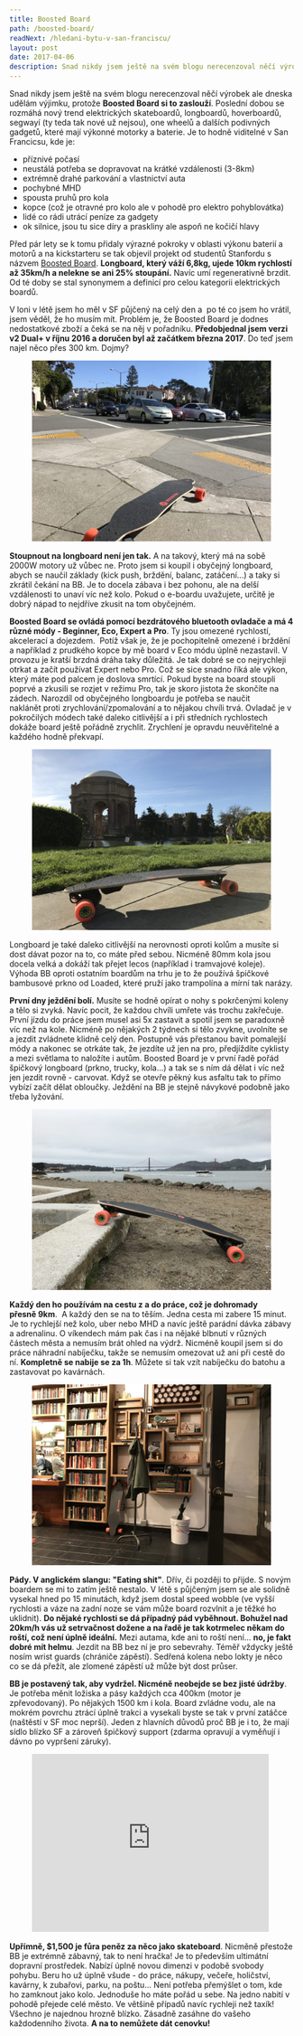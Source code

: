 ```yaml
---
title: Boosted Board
path: /boosted-board/
readNext: /hledani-bytu-v-san-franciscu/
layout: post
date: 2017-04-06
description: Snad nikdy jsem ještě na svém blogu nerecenzoval něčí výrobek ale dneska udělám výjimku, protože Boosted Board si to zaslouží.
---
```


Snad nikdy jsem ještě na svém blogu nerecenzoval něčí výrobek ale dneska udělám výjimku, protože **Boosted Board si to zaslouží**. Poslední dobou se rozmáhá nový trend elektrických skateboardů, longboardů, hoverboardů, segwayí (ty teda tak nové už nejsou), one wheelů a dalších podivných gadgetů, které mají výkonné motorky a baterie. Je to hodně viditelné v San Francicsu, kde je:

- příznivé počasí
- neustálá potřeba se dopravovat na krátké vzdálenosti (3-8km)
- extrémně drahé parkování a vlastnictví auta
- pochybné MHD
- spousta pruhů pro kola
- kopce (což je otravné pro kolo ale v pohodě pro elektro pohyblovátka)
- lidé co rádi utrácí peníze za gadgety
- ok silnice, jsou tu sice díry a praskliny ale aspoň ne kočičí hlavy

Před pár lety se k tomu přidaly výrazné pokroky v oblasti výkonu baterií a motorů a na kickstarteru se tak objevil projekt od studentů Stanfordu s názvem [Boosted Board](https://www.kickstarter.com/projects/170315130/boosted-boards-the-worlds-lightest-electric-vehicl). **Longboard, který váží 6,8kg, ujede 10km rychlostí až 35km/h a nelekne se ani 25% stoupání.** Navíc umí regenerativně brzdit. Od té doby se stal synonymem a definicí pro celou kategorii elektrických boardů.

V loni v létě jsem ho měl v SF půjčený na celý den a  po té co jsem ho vrátil, jsem věděl, že ho musím mít. Problém je, že Boosted Board je dodnes nedostatkové zboží a čeká se na něj v pořadníku. **Předobjednal jsem verzi v2 Dual+ v říjnu 2016 a doručen byl až začátkem března 2017**. Do teď jsem najel něco přes 300 km. Dojmy?

<figure class="floatLeft">
  <a href="bb_orig.jpg">
    <img src="bb.jpg" style="height: 320px" alt="Boosted Board">
  </a>
</figure>

**Stoupnout na longboard není jen tak.** A na takový, který má na sobě 2000W motory už vůbec ne. Proto jsem si koupil i obyčejný longboard, abych se naučil základy (kick push, brždění, balanc, zatáčení...) a taky si zkrátil čekání na BB. Je to docela zábava i bez pohonu, ale na delší vzdálenosti to unaví víc než kolo. Pokud o e-boardu uvažujete, určitě je dobrý nápad to nejdříve zkusit na tom obyčejném.

**Boosted Board se ovládá pomocí bezdrátového bluetooth ovladače a má 4 různé módy - Beginner, Eco, Expert a Pro**. Ty jsou omezené rychlostí, akcelerací a dojezdem.  Potíž však je, že je pochopitelně omezené i brždění a například z prudkého kopce by mě board v Eco módu úplně nezastavil. V provozu je kratší brzdná dráha taky důležitá. Je tak dobré se co nejrychleji otrkat a začít používat Expert nebo Pro. Což se sice snadno říká ale výkon, který máte pod palcem je doslova smrtící. Pokud byste na board stoupli poprvé a zkusili se rozjet v režimu Pro, tak je skoro jistota že skončíte na zádech. Narozdíl od obyčejného longboardu je potřeba se naučit naklánět proti zrychlování/zpomalování a to nějakou chvíli trvá. Ovladač je v pokročilých módech také daleko citlivější a i při středních rychlostech dokáže board ještě pořádně zrychlit. Zrychlení je opravdu neuvěřitelné a každého hodně překvapí.

<figure class="floatRight">
  <a href="bb2_orig.jpg">
    <img src="bb2.jpg" style="height: 320px" alt="Boosted Board">
  </a>
</figure>

Longboard je také daleko citlivější na nerovnosti oproti kolům a musíte si dost dávat pozor na to, co máte před sebou. Nicméně 80mm kola jsou docela velká a dokáží tak přejet lecos (například i tramvajové koleje). Výhoda BB oproti ostatním boardům na trhu je to že používá špičkové bambusové prkno od Loaded, které pruží jako trampolína a mírní tak narázy.

**První dny ježdění bolí.** Musíte se hodně opírat o nohy s pokrčenými koleny a tělo si zvyká. Navíc pocit, že každou chvíli umřete vás trochu zakřečuje. První jízdu do práce jsem musel asi 5x zastavit a spotil jsem se paradoxně víc než na kole. Nicméně po nějakých 2 týdnech si tělo zvykne, uvolníte se a jezdit zvládnete klidně celý den. Postupně vás přestanou bavit pomalejší módy a nakonec se otrkáte tak, že jezdíte už jen na pro, předjíždíte cyklisty a mezi světlama to naložíte i autům. Boosted Board je v první řadě pořád špičkový longboard (prkno, trucky, kola...) a tak se s ním dá dělat i víc než jen jezdit rovně - carvovat. Když se otevře pěkný kus asfaltu tak to přímo vybízí začít dělat obloučky. Ježdění na BB je stejně návykové podobně jako třeba lyžování.

<figure class="floatLeft">
  <a href="bb3_orig.jpg">
    <img src="bb3.jpg" style="height: 320px" alt="Boosted Board">
  </a>
</figure>

**Každý den ho používám na cestu z a do práce, což je dohromady přesně 9km**.  A každý den se na to těším. Jedna cesta mi zabere 15 minut. Je to rychlejší než kolo, uber nebo MHD a navíc ještě parádní dávka zábavy a adrenalinu. O víkendech mám pak čas i na nějaké blbnutí v různých částech města a nemusím brát ohled na výdrž. Nicméně koupil jsem si do práce náhradní nabíječku, takže se nemusím omezovat už ani při cestě do ní. **Kompletně se nabije se za 1h**. Můžete si tak vzít nabíječku do batohu a zastavovat po kavárnách.

<figure class="floatRight">
  <a href="bb4_orig.jpg">
    <img src="bb4.jpg" style="height: 320px" alt="Boosted Board">
  </a>
</figure>

**Pády. V anglickém slangu: "Eating shit"**. Dřív, či později to přijde. S novým boardem se mi to zatím ještě nestalo. V létě s půjčeným jsem se ale solidně vysekal hned po 15 minutách, když jsem dostal speed wobble (ve vyšší rychlosti a váze na zadní noze se vám může board rozvlnit a je těžké ho uklidnit). **Do nějaké rychlosti se dá případný pád vyběhnout. Bohužel nad 20km/h vás už setrvačnost dožene a na řadě je tak kotrmelec někam do roští, což není úplně ideální.** Mezi autama, kde ani to roští není... **no, je fakt dobré mít helmu**. Jezdit na BB bez ní je pro sebevrahy. Téměř vždycky ještě nosím wrist guards (chrániče zápěstí). Sedřená kolena nebo lokty je něco co se dá přežít, ale zlomené zápěstí už může být dost průser.

**BB je postavený tak, aby vydržel. Nicméně neobejde se bez jisté údržby**. Je potřeba měnit ložiska a pásy každých cca 400km (motor je zpřevodovaný). Po nějakých 1500 km i kola. Board zvládne vodu, ale na mokrém povrchu ztrácí úplně trakci a vysekali byste se tak v první zatáčce (naštěstí v SF moc neprší). Jeden z hlavních důvodů proč BB je i to, že mají sídlo blízko SF a zároveň špičkový support (zdarma opravují a vyměňují i dávno po vypršení záruky).

<figure class="floatLeft">
  <iframe width="420" height="315" src="https://www.youtube.com/embed/VmJ-CiHRpOo" frameborder="0" allowfullscreen></iframe>
</figure>

**Upřímně, $1,500 je fůra peněz za něco jako skateboard**. Nicměně přestože BB je extrémně zábavný, tak to není hračka! Je to především ultimátní dopravní prostředek. Nabízí úplně novou dimenzi v podobě svobody pohybu. Beru ho už úplně všude - do práce, nákupy, večeře, holičství, kavárny, k zubařovi, parku, na poštu... Není potřeba přemýšlet o tom, kde ho zamknout jako kolo. Jednoduše ho máte pořád u sebe. Na jedno nabití v pohodě přejede celé město. Ve většině případů navíc rychleji než taxík! Všechno je najednou hrozně blízko. Zásadně zasáhne do vašeho každodenního života. **A na to nemůžete dát cenovku!**